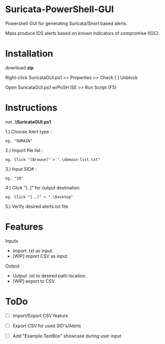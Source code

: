 # Suricata-PowerShell-GUI
Powershell GUI for generating Suricata/Snort based alerts.

Mass produce IDS alerts based on known indicators of compromise (IOC).

# Installation

download **zip**

Right-click SuricataGUI.ps1 >> Properties >> Check [ ] Unblock 

Open SuricataGUI.ps1 w/PoSH ISE >> Run Script (F5)





# Instructions


run **.\SuricataGUI.ps1**

1.) Choose Alert type :

    eg. "DOMAIN"
    
2.) Import file list : 

    eg. Click "[Browse]" > ".\domain-list.txt"
    
3.) Input SID# :

    eg. "10"
    
4.) Click "[..]" for output destination

    eg. Click "[..]" > ".\Desktop"
    
5.) Verify desired alerts.txt file


# Features
  Inputs
  - Import .txt as input.
  - [WIP] import CSV as input.

  Output
  - Uutput .txt to desired path location.
  - [WIP] export to CSV.







# ToDo

  - [ ] Import/Export CSV feature
  
  - [ ] Export CSV for used SID's/Alerts
  
  - [ ] Add "Example.TextBox" showcase during user input



